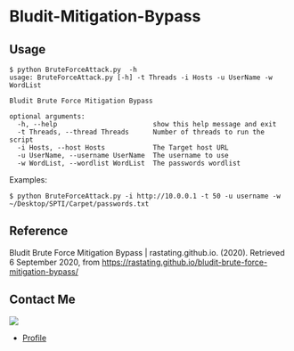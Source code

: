# Bludit-Mitigation-Bypass
## Usage
```
$ python BruteForceAttack.py  -h
usage: BruteForceAttack.py [-h] -t Threads -i Hosts -u UserName -w WordList

Bludit Brute Force Mitigation Bypass

optional arguments:
  -h, --help                        show this help message and exit
  -t Threads, --thread Threads      Number of threads to run the script
  -i Hosts, --host Hosts            The Target host URL
  -u UserName, --username UserName  The username to use
  -w WordList, --wordlist WordList  The passwords wordlist
```
Examples:
```
$ python BruteForceAttack.py -i http://10.0.0.1 -t 50 -u username -w ~/Desktop/SPTI/Carpet/passwords.txt
```
## Reference
Bludit Brute Force Mitigation Bypass | rastating.github.io. (2020). Retrieved 6 September 2020, from https://rastating.github.io/bludit-brute-force-mitigation-bypass/

## Contact Me
![](http://www.hackthebox.eu/badge/image/355058)

- [Profile](https://www.hackthebox.eu/profile/355058)
